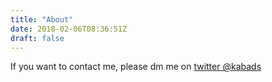 ```yaml
---
title: "About"
date: 2018-02-06T08:36:51Z
draft: false
---
```

If you want to contact me, please dm me on [twitter @kabads](https://www.twitter.com/kabads)
